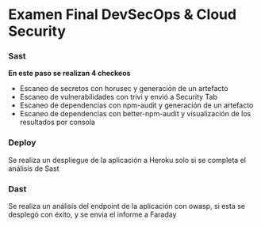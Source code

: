 # Examen Final DevSecOps & Cloud Security

### Sast

**En este paso se realizan 4 checkeos**
- Escaneo de secretos con horusec y generación de un artefacto
- Escaneo de vulnerabilidades con trivi y envió a Security Tab
- Escaneo de dependencias con npm-audit y generación de un artefacto
- Escaneo de dependencias con better-npm-audit y visualización de los resultados por consola


### Deploy

Se realiza un despliegue de la aplicación a Heroku solo si se completa el análisis de Sast

### Dast

Se realiza un análisis del endpoint de la aplicación con owasp, si esta se desplegó con éxito, y se envia el informe a Faraday

